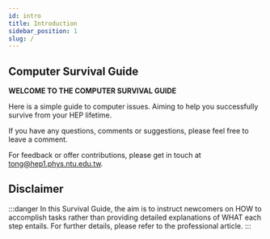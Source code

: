 ```yaml
---
id: intro
title: Introduction
sidebar_position: 1
slug: /
---
```



## Computer Survival Guide

**WELCOME TO THE COMPUTER SURVIVAL GUIDE**

Here is  a simple guide to computer issues. Aiming to help you successfully survive from your HEP lifetime.

If you have any questions, comments or suggestions, please feel free to leave a comment.

For feedback or offer contributions, please get in touch at [tong@hep1.phys.ntu.edu.tw](mailto:tong@hep1.phys.ntu.edu.tw).

## Disclaimer

:::danger
In this Survival Guide, the aim is to instruct newcomers on HOW to accomplish tasks rather than providing detailed explanations of WHAT each step entails. For further details, please refer to the professional article.
:::
